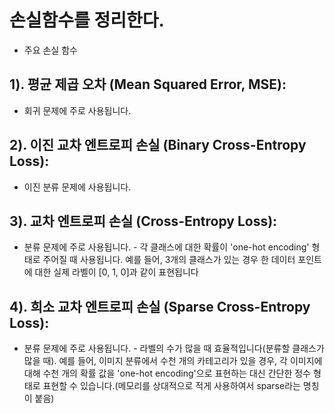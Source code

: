 # 손실함수를 정리한다.
- 주요 손실 함수

## 1). 평균 제곱 오차 (Mean Squared Error, MSE):
- 회귀 문제에 주로 사용됩니다.

 ## 2). 이진 교차 엔트로피 손실 (Binary Cross-Entropy Loss):
- 이진 분류 문제에 사용됩니다.

## 3). 교차 엔트로피 손실 (Cross-Entropy Loss):
- 분류 문제에 주로 사용됩니다. - 각 클래스에 대한 확률이 'one-hot encoding' 형태로 주어질 때 사용됩니다. 예를 들어, 3개의 클래스가 있는 경우 한 데이터 포인트에 대한 실제 라벨이 [0, 1, 0]과 같이 표현됩니다

## 4). 희소 교차 엔트로피 손실 (Sparse Cross-Entropy Loss):
- 분류 문제에 주로 사용됩니다. - 라벨의 수가 많을 때 효율적입니다(분류할 클래스가 많을 때). 예를 들어, 이미지 분류에서 수천 개의 카테고리가 있을 경우, 각 이미지에 대해 수천 개의 확률 값을 'one-hot encoding'으로 표현하는 대신 간단한 정수 형태로 표현할 수 있습니다.(메모리를 상대적으로 적게 사용하여서 sparse라는 명칭이 붙음)
